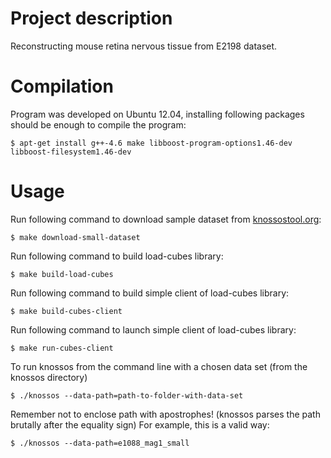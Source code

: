 Project description
==

Reconstructing mouse retina nervous tissue from E2198 dataset.

Compilation
==

Program was developed on Ubuntu 12.04, installing following packages should be enough to compile the program:

`$ apt-get install g++-4.6 make libboost-program-options1.46-dev libboost-filesystem1.46-dev`

Usage
==

Run following command to download sample dataset from [knossostool.org](http://www.knossostool.org/get.html):

`$ make download-small-dataset`

Run following command to build load-cubes library:

`$ make build-load-cubes`

Run following command to build simple client of load-cubes library:

`$ make build-cubes-client`

Run following command to launch simple client of load-cubes library:

`$ make run-cubes-client`

To run knossos from the command line with a chosen data set (from the knossos directory)

`$ ./knossos --data-path=path-to-folder-with-data-set`

Remember not to enclose path with apostrophes! (knossos parses the path brutally after the equality sign) For example, this is a valid way:

`$ ./knossos --data-path=e1088_mag1_small`
